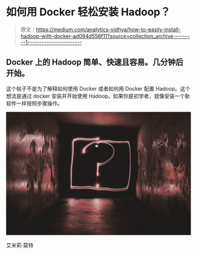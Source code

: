 # 如何用 Docker 轻松安装 Hadoop？

> 原文：<https://medium.com/analytics-vidhya/how-to-easily-install-hadoop-with-docker-ad094d556f11?source=collection_archive---------1----------------------->

## Docker 上的 Hadoop 简单、快速且容易。几分钟后开始。

这个帖子不是为了解释如何使用 Docker 或者如何用 Docker 配置 Hadoop。这个想法是通过 docker 安装并开始使用 Hadoop。如果你是初学者，就像安装一个新软件一样按照步骤操作。

![](img/4c9b2f6f5de670d5463ce135ebbbb774.png)

艾米莉·莫特
